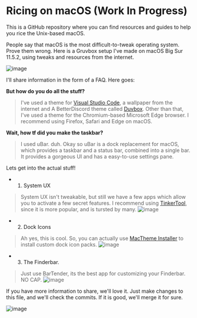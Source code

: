 # Ricing on macOS (Work In Progress)
This is a GitHub repository where you can find resources and guides to help you rice the Unix-based macOS. 

People say that macOS is the most difficult-to-tweak operating system. Prove them wrong. Here is a Gruvbox setup I've made on macOS Big Sur 11.5.2, using tweaks and resources from the internet.

![image](https://user-images.githubusercontent.com/78948152/133994892-fff4693d-0ff2-417f-b539-a831210412a9.png)

I'll share information in the form of a FAQ.
Here goes:

**But how do you do all the stuff?**

> I've used a theme for [Visual Studio Code](https://code.visualstudio.com), a wallpaper from the internet and A BetterDiscord theme called [Duvbox](https://github.com/CircuitRCAY/Duvbox). Other than that, I've used a theme for the Chromium-based Microsoft Edge browser. I recommend using Firefox, Safari and Edge on macOS.

**Wait, how tf did you make the taskbar?**

> I used uBar. duh. Okay so uBar is a dock replacement for macOS, which provides a taskbar and a status bar, combined into a single bar. It provides a gorgeous UI and has a easy-to-use settings pane.


Lets get into the actual stuff!

- 1. System UX

> System UX isn't tweakable, but still we have a few apps which allow you to activate a few secret features. I recommend using [TinkerTool](https://www.bresink.com/osx/TinkerTool.html), since it is more popular, and is tursted by many. 
![image](https://user-images.githubusercontent.com/78948152/134798822-e1acf7f0-ef4e-409d-a92f-7e12ee9449b4.png)

- 2. Dock Icons

> Ah yes, this is cool. So, you can actually use [MacTheme Installer](https://macthemes.co) to install custom dock icon packs.
![image](https://user-images.githubusercontent.com/78948152/134799031-c1571633-30fc-46a6-bedf-ba69da269578.png)

- 3. The Finderbar.

> Just use BarTender, its the best app for customizing your Finderbar. NO CAP.
![image](https://user-images.githubusercontent.com/78948152/134799134-14936f93-e845-4563-bf28-60a67655d35e.png)

If you have more information to share, we'll love it. Just make changes to this file, and we'll check the commits. If it is good, we'll merge it for sure.

![image](https://user-images.githubusercontent.com/78948152/134799031-c1571633-30fc-46a6-bedf-ba69da269578.png)
